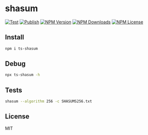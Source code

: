 # shasum

[![Test](https://github.com/kjxbyz/shasum/actions/workflows/test.yml/badge.svg)](https://github.com/kjxbyz/shasum/actions/workflows/test.yml)
[![Publish](https://github.com/kjxbyz/shasum/actions/workflows/publish.yml/badge.svg)](https://github.com/kjxbyz/shasum/actions/workflows/publish.yml)
[![NPM Version](https://img.shields.io/npm/v/ts-shasum)](https://www.npmjs.com/package/ts-shasum)
[![NPM Downloads](https://img.shields.io/npm/dy/ts-shasum)](https://www.npmjs.com/package/ts-shasum)
[![NPM License](https://img.shields.io/npm/l/ts-shasum)](https://github.com/kjxbyz/shasum/blob/main/LICENSE)

## Install

```bash
npm i ts-shasum
```

## Debug

```bash
npx ts-shasum -h
```

## Tests

```bash
shasum --algorithm 256 -c SHASUMS256.txt
```

## License

MIT
